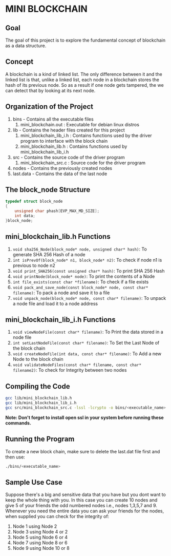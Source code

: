 # MINI BLOCKCHAIN #
## Goal ##
The goal of this project is to explore the fundamental concept of blockchain as a data structure.
## Concept ##
A blockchain is a kind of linked list. The only difference between it and the linked list is that, unlike a linked list, each node in a blockchain stores the hash of its previous node. So as a result if one node gets tampered, the  we can detect that by looking at its next node.
## Organization of the Project ##
1. bins      - Contains all the executable files
   1. mini_blockchain.out     : Executable for debian linux distros 
2. lib       - Contains the header files created for this project
   1. mini_blockchain_lib_i.h : Contains functions used by the driver program to interface with the block chain
   2. mini_blockchain_lib.h   : Contains functions used by mini_blockchain_lib_i.h 
3. src       - Contains the source code of the driver program
   1. mini_blockchain_src.c   : Source code for the driver program
4. nodes     - Contains the previously created nodes
5. last.data - Contains the data of the last node
## The block_node Structure ##
```C
typedef struct block_node
{
	unsigned char phash[EVP_MAX_MD_SIZE];
	int data; 
}block_node;
```
## mini_blockchain_lib.h Functions ##
1. ```void sha256_Node(block_node* node, unsigned char* hash)```: To generate SHA 256 Hash of a node
2. ```int isPrevOf(block_node* n1, block_node* n2)```: To check if node n1 is previous to node n2
3. ```void print_SHA256(const unsigned char* hash)```: To print SHA 256 Hash
4. ```void printNode(block_node* node)```: To print the contents of a Node
5. ```int file_exists(const char *filename)```: To check if a file exists
6. ```void pack_and_save_node(const block_node* node, const char* filename)```: To pack a node and save it to a file
7. ```void unpack_node(block_node* node, const char* filename)```: To unpack a node file and load it to a node address
## mini_blockchain_lib_i.h Functions ##
1. ```void viewNodeFile(const char* filename)```: To Print the data stored in a node file
2. ```int setLastNodeFile(const char* filename)```: To Set the Last Node of the block chain
3. ```void createNodeFile(int data, const char* filename)```: To Add a new Node to the block chain
4. ```void validateNodeFiles(const char* filename, const char* filename2)```: To check for Integrity between two nodes
## Compiling the Code ##
```Bash
gcc lib/mini_blockchain_lib.h
gcc lib/mini_blockchain_lib_i.h
gcc src/mini_blockchain_src.c -lssl -lcrypto -o bins/<executable_name>
```
**Note: Don't forget to install open ssl in your system before running these commands.** 
## Running the Program ##
To create a new block chain, make sure to delete the last.dat file first and then use: 
```Bash
./bins/<executable_name>
```
## Sample Use Case ##
Suppose there's a big and sensitive data that you have but you dont want to keep the whole thing with you.
In this case you can create 10 nodes and give 5 of your friends the odd numbered nodes i.e., nodes 1,3,5,7 and 9.
Whenever you need the entire data you can ask your friends for the nodes, when supplied you can check for the integrity of:
1. Node 1 using Node 2
2. Node 3 using Node 4  or 2 
3. Node 5 using Node 6  or 4
4. Node 7 using Node 8  or 6
5. Node 9 using Node 10 or 8
